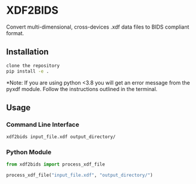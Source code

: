 # XDF2BIDS

Convert multi-dimensional, cross-devices .xdf data files to BIDS compliant format.

## Installation

```bash
clone the repository
pip install -e .
```
*Note: If you are using python <3.8 you will get an error message from the pyxdf module. Follow the instructions outlined in the terminal.

## Usage

### Command Line Interface

```bash
xdf2bids input_file.xdf output_directory/
```

### Python Module

```python
from xdf2bids import process_xdf_file

process_xdf_file("input_file.xdf", "output_directory/")
```
